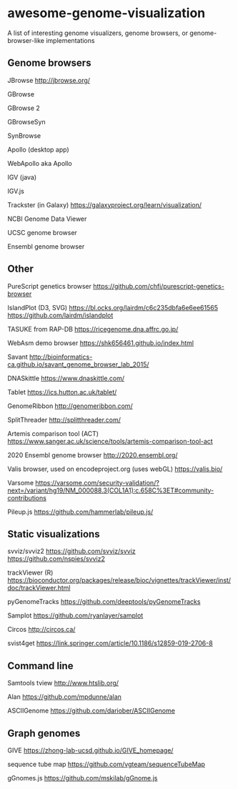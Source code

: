# awesome-genome-visualization

A list of interesting genome visualizers, genome browsers, or genome-browser-like implementations


## Genome browsers


JBrowse
http://jbrowse.org/


GBrowse

GBrowse 2

GBrowseSyn

SynBrowse

Apollo (desktop app)

WebApollo aka Apollo


IGV (java)

IGV.js

Trackster (in Galaxy) https://galaxyproject.org/learn/visualization/


NCBI Genome Data Viewer

UCSC genome browser

Ensembl genome browser

## Other

PureScript genetics browser
https://github.com/chfi/purescript-genetics-browser

IslandPlot (D3, SVG)
https://bl.ocks.org/lairdm/c6c235dbfa6e6ee61565
https://github.com/lairdm/islandplot


TASUKE from RAP-DB
https://ricegenome.dna.affrc.go.jp/


WebAsm demo browser
https://shk656461.github.io/index.html


Savant
http://bioinformatics-ca.github.io/savant_genome_browser_lab_2015/

DNASkittle
https://www.dnaskittle.com/

Tablet
https://ics.hutton.ac.uk/tablet/

GenomeRibbon
http://genomeribbon.com/


SplitThreader
http://splitthreader.com/

Artemis comparison tool (ACT)
https://www.sanger.ac.uk/science/tools/artemis-comparison-tool-act



2020 Ensembl genome browser
http://2020.ensembl.org/

Valis browser, used on encodeproject.org (uses webGL)
https://valis.bio/

Varsome
https://varsome.com/security-validation/?next=/variant/hg19/NM_000088.3(COL1A1):c.658C%3ET#community-contributions


Pileup.js
https://github.com/hammerlab/pileup.js/

## Static visualizations

svviz/svviz2
https://github.com/svviz/svviz
https://github.com/nspies/svviz2

trackViewer (R)
https://bioconductor.org/packages/release/bioc/vignettes/trackViewer/inst/doc/trackViewer.html

pyGenomeTracks
https://github.com/deeptools/pyGenomeTracks


Samplot
https://github.com/ryanlayer/samplot

Circos
http://circos.ca/

svist4get
https://link.springer.com/article/10.1186/s12859-019-2706-8

## Command line

Samtools tview
http://www.htslib.org/

Alan
https://github.com/mpdunne/alan

ASCIIGenome
https://github.com/dariober/ASCIIGenome


## Graph genomes

GIVE
https://zhong-lab-ucsd.github.io/GIVE_homepage/

sequence tube map
https://github.com/vgteam/sequenceTubeMap

gGnomes.js
https://github.com/mskilab/gGnome.js



